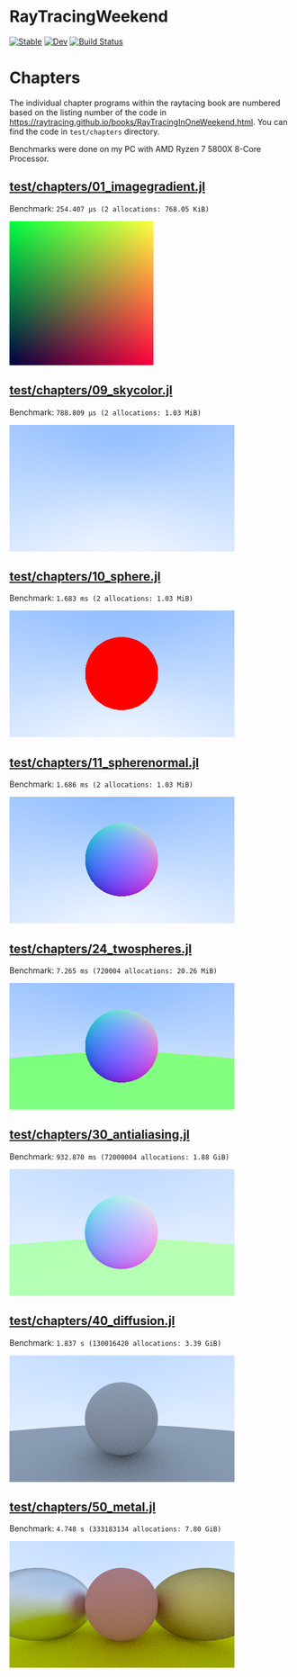 # RayTracingWeekend

[![Stable](https://img.shields.io/badge/docs-stable-blue.svg)](https://harishanand95.github.io/RayTracingWeekend.jl/stable)
[![Dev](https://img.shields.io/badge/docs-dev-blue.svg)](https://harishanand95.github.io/RayTracingWeekend.jl/dev)
[![Build Status](https://github.com/harishanand95/RayTracingWeekend.jl/actions/workflows/CI.yml/badge.svg?branch=main)](https://github.com/harishanand95/RayTracingWeekend.jl/actions/workflows/CI.yml?query=branch%3Amain)


# Chapters 
The individual chapter programs within the raytacing book are numbered based on the listing number of the code in https://raytracing.github.io/books/RayTracingInOneWeekend.html. You can find the code in `test/chapters` directory.

Benchmarks were done on my PC with AMD Ryzen 7 5800X 8-Core Processor.


## [test/chapters/01_imagegradient.jl](test/chapters/01_imagegradient.jl)

Benchmark: `254.407 μs (2 allocations: 768.05 KiB)`

![Kiku](test/imgs/01_imagegradient.png)


## [test/chapters/09_skycolor.jl](test/chapters/09_skycolor.jl)

Benchmark: `788.809 μs (2 allocations: 1.03 MiB)`

![Kiku](test/imgs/09_skycolor.png)

## [test/chapters/10_sphere.jl](test/chapters/10_sphere.jl)

Benchmark: `1.683 ms (2 allocations: 1.03 MiB)`

![Kiku](test/imgs/10_sphere.png)


## [test/chapters/11_spherenormal.jl](test/chapters/11_spherenormal.jl)

Benchmark: `1.686 ms (2 allocations: 1.03 MiB)`

![Kiku](test/imgs/11_spherenormal.png)


## [test/chapters/24_twospheres.jl](test/chapters/24_twospheres.jl)

Benchmark: `7.265 ms (720004 allocations: 20.26 MiB)`

![Kiku](test/imgs/24_twospheres.png)


## [test/chapters/30_antialiasing.jl](test/chapters/30_antialiasing.jl)

Benchmark: `932.870 ms (72000004 allocations: 1.88 GiB)`

![Kiku](test/imgs/30_antialiasing.png)


## [test/chapters/40_diffusion.jl](test/chapters/40_diffusion.jl)

Benchmark: `1.837 s (130016420 allocations: 3.39 GiB)`

![Kiku](test/imgs/40_diffusion.png)

## [test/chapters/50_metal.jl](test/chapters/50_metal.jl)

Benchmark: `4.748 s (333183134 allocations: 7.80 GiB)`

![Kiku](test/imgs/50_metal.png)
